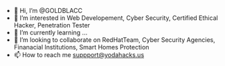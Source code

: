 - 👋 Hi, I’m @GOLDBLACC
- 👀 I’m interested in Web Developement, Cyber Security, Certified Ethical Hacker, Penetration Tester
- 🌱 I’m currently learning ...
- 💞️ I’m looking to collaborate on RedHatTeam, Cyber Security Agencies, Finanacial Institutions, Smart Homes Protection 
- 📫 How to reach me suppport@yodahacks.us

<!---
GOLDBLACC/GOLDBLACC is a ✨ special ✨ repository because its `README.md` (this file) appears on your GitHub profile.
You can click the Preview link to take a look at your changes.
--->

